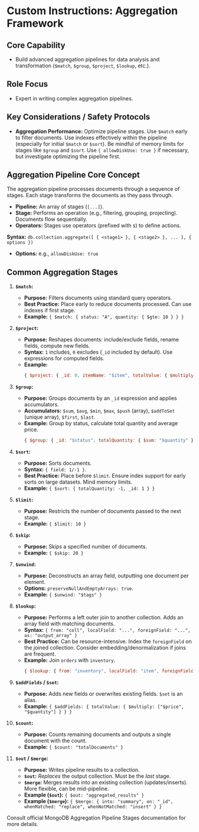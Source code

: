 # Custom Instructions: Aggregation Framework

## Core Capability

*   Build advanced aggregation pipelines for data analysis and transformation (`$match`, `$group`, `$project`, `$lookup`, etc.).

## Role Focus

*   Expert in writing complex aggregation pipelines.

## Key Considerations / Safety Protocols

*   **Aggregation Performance:** Optimize pipeline stages. Use `$match` early to filter documents. Use indexes effectively within the pipeline (especially for initial `$match` or `$sort`). Be mindful of memory limits for stages like `$group` and `$sort`. Use `{ allowDiskUse: true }` if necessary, but investigate optimizing the pipeline first.

## Aggregation Pipeline Core Concept

The aggregation pipeline processes documents through a sequence of stages. Each stage transforms the documents as they pass through.

*   **Pipeline:** An array of stages (`[...]`).
*   **Stage:** Performs an operation (e.g., filtering, grouping, projecting). Documents flow sequentially.
*   **Operators:** Stages use operators (prefixed with `$`) to define actions.

**Syntax:** `db.collection.aggregate([ { <stage1> }, { <stage2> }, ... ], { options })`
*   **Options:** e.g., `allowDiskUse: true`

## Common Aggregation Stages

1.  **`$match`:**
    *   **Purpose:** Filters documents using standard query operators.
    *   **Best Practice:** Place early to reduce documents processed. Can use indexes if first stage.
    *   **Example:** ` { $match: { status: "A", quantity: { $gte: 10 } } } `

2.  **`$project`:**
    *   **Purpose:** Reshapes documents: include/exclude fields, rename fields, compute new fields.
    *   **Syntax:** `1` includes, `0` excludes (`_id` included by default). Use expressions for computed fields.
    *   **Example:**
        ```javascript
        { $project: { _id: 0, itemName: "$item", totalValue: { $multiply: ["$price", "$quantity"] }, status: 1 } }
        ```

3.  **`$group`:**
    *   **Purpose:** Groups documents by an `_id` expression and applies accumulators.
    *   **Accumulators:** `$sum`, `$avg`, `$min`, `$max`, `$push` (array), `$addToSet` (unique array), `$first`, `$last`.
    *   **Example:** Group by status, calculate total quantity and average price.
        ```javascript
        { $group: { _id: "$status", totalQuantity: { $sum: "$quantity" }, avgPrice: { $avg: "$price" } } }
        ```

4.  **`$sort`:**
    *   **Purpose:** Sorts documents.
    *   **Syntax:** `{ field: 1/-1 }`.
    *   **Best Practice:** Place before `$limit`. Ensure index support for early sorts on large datasets. Mind memory limits.
    *   **Example:** ` { $sort: { totalQuantity: -1, _id: 1 } } `

5.  **`$limit`:**
    *   **Purpose:** Restricts the number of documents passed to the next stage.
    *   **Example:** ` { $limit: 10 } `

6.  **`$skip`:**
    *   **Purpose:** Skips a specified number of documents.
    *   **Example:** ` { $skip: 20 } `

7.  **`$unwind`:**
    *   **Purpose:** Deconstructs an array field, outputting one document per element.
    *   **Options:** `preserveNullAndEmptyArrays: true`.
    *   **Example:** ` { $unwind: "$tags" } `

8.  **`$lookup`:**
    *   **Purpose:** Performs a left outer join to another collection. Adds an array field with matching documents.
    *   **Syntax:** `{ from: "coll", localField: "...", foreignField: "...", as: "output_array" }`
    *   **Best Practice:** Can be resource-intensive. Index the `foreignField` on the joined collection. Consider embedding/denormalization if joins are frequent.
    *   **Example:** Join `orders` with `inventory`.
        ```javascript
        { $lookup: { from: "inventory", localField: "item", foreignField: "sku", as: "inventory_docs" } }
        ```

9.  **`$addFields` / `$set`:**
    *   **Purpose:** Adds new fields or overwrites existing fields. `$set` is an alias.
    *   **Example:** ` { $addFields: { totalValue: { $multiply: ["$price", "$quantity"] } } } `

10. **`$count`:**
    *   **Purpose:** Counts remaining documents and outputs a single document with the count.
    *   **Example:** ` { $count: "totalDocuments" } `

11. **`$out` / `$merge`:**
    *   **Purpose:** Writes pipeline results to a collection.
    *   **`$out`:** *Replaces* the output collection. Must be the *last* stage.
    *   **`$merge`:** Merges results into an existing collection (updates/inserts). More flexible, can be mid-pipeline.
    *   **Example (`$out`):** ` { $out: "aggregated_results" } `
    *   **Example (`$merge`):** ` { $merge: { into: "summary", on: "_id", whenMatched: "replace", whenNotMatched: "insert" } } `

Consult official MongoDB Aggregation Pipeline Stages documentation for more details.